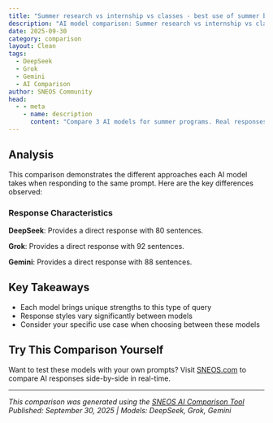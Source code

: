 ```yaml
---
title: "Summer research vs internship vs classes - best use of summer break"
description: "AI model comparison: Summer research vs internship vs classes - best use of summer break..."
date: 2025-09-30
category: comparison
layout: Clean
tags:
  - DeepSeek
  - Grok
  - Gemini
  - AI Comparison
author: SNEOS Community
head:
  - - meta
    - name: description
      content: "Compare 3 AI models for summer programs. Real responses from DeepSeek, Grok, Gemini with detailed analysis."
---
```


<ChatComparison
  title="Summer research vs internship vs classes - best use of summer break"
  prompt="Summer research vs internship vs classes - best use of summer break"
  :responses='{
    "DeepSeek": "Of course! This is a classic and crucial question for students. The \u0022best\u0022 use of your summer break isn\u0027t one-size-fits-all; it depends entirely on your **academic year, career goals, and personal circumstances.**\n\nLet\u0027s break down the pros and cons of each and then create a decision-making framework.\n\n---\n\n### 1. Summer Research\n\nThis involves working in a university lab, on a faculty-led project, or sometimes at a research institute.\n\n**Pros:**\n*   **Deep Academic Development:** You gain deep, specialized knowledge in a niche area. This is invaluable for graduate school (Master\u0027s/PhD) applications.\n*   **Mentorship:** You work closely with a professor or PhD student, who can become a powerful mentor and write you a strong, detailed letter of recommendation.\n*   **Skill Building:** You learn rigorous research methods, data analysis, academic writing, and how to use specialized equipment/software.\n*   **Publication/Presentation Potential:** A successful project could lead to your name on a research paper or a presentation at a conference\u2014a huge boost for your CV.\n*   **Exploration:** It\u0027s a low-risk way to see if you truly enjoy the \u0022grind\u0022 of academic research before committing to grad school.\n\n**Cons:**\n*   **Often Lower Pay (or Unpaid):** Stipends are common, but they are usually less than corporate internship salaries.\n*   **Less \u0022Corporate\u0022 Experience:** Doesn\u0027t directly translate to the day-to-day experience of most industry jobs.\n*   **Can Be Isolating:** The work is often independent and focused, with less of the team-based, fast-paced environment of an office.\n\n**Best For:** Students strongly considering graduate school (especially in STEM, social sciences, and humanities), pre-med students, and those who want to deeply explore a specific academic field.\n\n---\n\n### 2. Internship\n\nThis is a temporary position within a company, organization, or government agency.\n\n**Pros:**\n*   **Direct Industry Experience:** You learn how a real company operates, the specific tools they use, and the pace of the industry. This is the #1 thing employers look for.\n*   **Networking:** You build a professional network of colleagues and managers. A successful internship often leads to a full-time job offer.\n*   **Resume \u0026 Skill Building:** You gain practical, marketable skills (e.g., specific software, project management, client relations) that make you a more attractive job candidate.\n*   **Typically Higher Pay:** Corporate internships are usually well-compensated.\n*   **Career Clarification:** Helps you figure out what you *do* and *do not* want in a future job and company culture.\n\n**Cons:**\n*   **Can Be \u0022Grunt Work\u0022:** Not all internships are created equal. Some may involve more administrative tasks than substantive projects.\n*   **Less Academic:** Doesn\u0027t contribute directly to your academic profile for grad school in the same way research does.\n*   **Competitive:** Landing a top-tier internship can be very competitive, often requiring early applications (fall/early spring).\n\n**Best For:** Students aiming to enter the workforce immediately after graduation, those looking to transition into a new industry, and anyone wanting to build their professional network and resume.\n\n---\n\n### 3. Summer Classes\n\nTaking courses to get ahead or catch up on your degree requirements.\n\n**Pros:**\n*   **Accelerate Graduation:** Lighten your course load during the regular semester or graduate early, saving time and money.\n*   **Improve GPA:** You can focus intensely on one or two difficult subjects without the distraction of a full course load.\n*   **Focus on Prerequisites:** Knock out required courses that are gateways to the advanced classes you really want to take.\n*   **Flexibility:** Online and asynchronous options provide location and schedule flexibility.\n\n**Cons:**\n*   **Opportunity Cost:** You are sacrificing the chance to gain real-world experience (research or internship) that could be more valuable for your long-term goals.\n*   **Cost:** Summer tuition is an additional expense.\n*   **Fast-Paced:** Condensing a semester\u0027s work into a few weeks can be intense and stressful.\n*   **No Professional Experience:** Your resume doesn\u0027t get a significant boost compared to the other options.\n\n**Best For:** Students who need to catch up on credits, want to graduate early, need to improve their GPA for a competitive program, or have a specific academic hurdle to overcome.\n\n---\n\n### Decision-Making Framework: Ask Yourself These Questions\n\n**1. What is your primary goal for after graduation?**\n*   **Graduate/Professional School (Med, Law, PhD):** **Research** is often the top choice. It builds your academic profile and provides crucial recommendation letters.\n*   **Get a Job Immediately:** **Internship** is the clear winner. It provides experience and often leads directly to a job offer.\n*   **Unsure:** An **internship** can help you test the waters of a potential career, or a **research** position can help you explore academia.\n\n**2. What year are you in?**\n*   **First-Year/Sophomore:** This is the time for exploration. Try a research position in a field you\u0027re curious about, or a introductory-level internship. You can also use this time to **knock out general education requirements with summer classes** to free up your later years for advanced internships/research.\n*   **Junior:** **This is the most critical summer.** A high-quality **internship** is often expected and is a direct pipeline to a full-time job. For grad school, a substantive **research** experience is essential.\n*   **Senior (upcoming):** If you don\u0027t have a job lined up, a final **internship** is crucial. If you\u0027re applying to grad school, a final intensive **research** experience can strengthen your application.\n\n**3. What does your resume/CV currently lack?**\n*   If your resume is full of academic projects but has no work experience -\u003E **Prioritize an Internship.**\n*   If you have work experience but no deep, specialized projects -\u003E **Prioritize Research.**\n*   If you\u0027re behind on credits and it\u0027s preventing you from taking key major courses -\u003E **Consider Summer Classes.**\n\n**4. Can you combine them? (The \u0022Power Move\u0022)**\n*   **Internship \u002B Online Class:** A lighter, asynchronous class can be manageable alongside a full-time internship.\n*   **Research for Credit:** Some research positions can be taken for academic credit, checking a box for your degree.\n*   **Part-Time Internship/Research \u002B One Class:** A balanced approach if you can find the right opportunities.\n\n### The Hybrid \u0026 \u0022Soft\u0022 Option\n\nDon\u0027t forget about other valuable uses of time:\n*   **Personal Projects:** Building an app, starting a blog, creating a portfolio. This shows initiative and skill.\n*   **Travel/Volunteering:** Broadens your perspective and can be framed positively in interviews.\n*   **Rest:** Burnout is real. A summer of working a simple job and recharging can be the \u0022best\u0022 choice for your long-term mental health and academic performance.\n\n### Final Recommendation\n\nThere is no single \u0022best\u0022 choice, but a strong general guideline is:\n\n*   **For career-focused students:** Prioritize securing a high-quality **internship**, especially in your junior year.\n*   **For academia-focused students:** Prioritize securing a substantive **research** position.\n*   **Use summer classes strategically** to enable more freedom for internships/research during your later years, not as a default.\n\n**Your best bet is to start planning early (in the fall!), talk to your academic advisor and career center, and make a deliberate choice that aligns with your unique path.**",
    "Grok": "Deciding how to best use your summer break\u2014whether through summer research, an internship, or taking classes\u2014depends on your personal goals, career aspirations, financial situation, and academic needs. Below is a breakdown of each option to help you weigh the pros and cons and determine the best use of your summer:\n\n---\n\n### 1. Summer Research\n**What it is**: Working on a research project, often under a professor or in a lab, to contribute to academic studies or develop specific skills in your field.\n\n#### Pros:\n- **Builds Specialized Skills**: Research experience helps develop critical thinking, problem-solving, and technical skills (e.g., data analysis, lab techniques).\n- **Boosts Grad School Applications**: Research experience is highly valued for graduate programs (e.g., PhD, MD, or master\u2019s degrees) and often leads to publications or conference presentations.\n- **Networking Opportunities**: Working closely with professors and researchers can lead to strong mentorship and recommendation letters.\n- **Exploration of Interests**: Allows you to test if research or a specific field is a good fit for you.\n- **Potential Stipends**: Some research programs (e.g., REUs \u2013 Research Experiences for Undergraduates) offer paid opportunities or cover living expenses.\n\n#### Cons:\n- **Time-Intensive**: Research often requires long hours and may not leave much time for other activities.\n- **Not Always Paid**: Many research opportunities are unpaid or offer minimal compensation.\n- **Less Industry Focus**: If you\u0027re not planning to pursue academia or grad school, research may not directly align with industry career goals.\n\n#### Best for:\n- Students interested in academia, grad school, or fields like science, engineering, or medicine.\n- Those who want to explore a specific topic in-depth or build a relationship with a mentor.\n\n#### Tips:\n- Look for funded programs like REUs (for STEM students in the U.S.) or reach out to professors at your university to inquire about summer projects.\n- Prioritize projects that align with your long-term goals or could lead to a publication or presentation.\n\n---\n\n### 2. Internship\n**What it is**: A temporary work experience, often in an industry setting, designed to provide hands-on exposure to a specific career field.\n\n#### Pros:\n- **Real-World Experience**: Internships provide practical skills and insight into a specific job or industry.\n- **Career Networking**: You\u2019ll build connections with professionals who can help with future job searches or provide references.\n- **Resume Booster**: Internships are highly valued by employers and can make you stand out in job applications.\n- **Potential Job Offers**: Many internships lead to full-time job offers after graduation.\n- **Paid Opportunities**: Many internships (especially in tech, finance, and engineering) offer competitive pay.\n\n#### Cons:\n- **Competitive Application Process**: Securing a good internship can be challenging and requires early planning.\n- **May Not Be Paid**: Some internships, especially in creative fields or non-profits, are unpaid, which may not be feasible if you need income.\n- **Variable Quality**: Some internships may involve menial tasks rather than meaningful work, depending on the company.\n\n#### Best for:\n- Students looking to enter a specific industry or gain practical experience.\n- Those prioritizing career readiness and professional connections over academic pursuits.\n\n#### Tips:\n- Apply early (many deadlines are in the fall or winter for summer internships).\n- Tailor your resume and cover letter to each opportunity.\n- Look for internships through university career centers, platforms like LinkedIn or Handshake, or company websites.\n\n---\n\n### 3. Summer Classes\n**What it is**: Taking courses during the summer to complete academic requirements, explore new subjects, or lighten your course load during the regular semester.\n\n#### Pros:\n- **Accelerate Graduation**: Summer classes can help you graduate early or stay on track if you\u2019ve fallen behind.\n- **Focus on Fewer Subjects**: Taking one or two classes allows deeper focus compared to a full semester load.\n- **Lighten Future Semesters**: Completing requirements over the summer can free up time for other activities (like internships or research) during the academic year.\n- **Explore Interests**: You can take electives or classes outside your major to broaden your knowledge.\n- **Improve GPA**: Retaking a class or focusing on a challenging subject in a quieter summer setting can boost your grades.\n\n#### Cons:\n- **Costly**: Summer classes often come with additional tuition fees, and financial aid may not cover them.\n- **Burnout Risk**: Taking classes year-round without a break can lead to academic fatigue.\n- **Missed Opportunities**: You might miss out on internships, research, or travel that could offer more unique experiences.\n- **Less Social**: Summer campuses are often quieter, with fewer extracurricular activities or peer interactions.\n\n#### Best for:\n- Students who need to catch up on credits, graduate early, or improve their academic standing.\n- Those with scheduling conflicts during the regular semester (e.g., athletes or students with specific program requirements).\n\n#### Tips:\n- Check if summer classes are covered by financial aid or scholarships.\n- Look for online classes to save on housing costs and add flexibility.\n- Balance coursework with personal time to avoid burnout.\n\n---\n\n### Comparison and Decision-Making Factors\n\n| **Criteria**             | **Summer Research**                | **Internship**                    | **Summer Classes**               |\n|--------------------------|------------------------------------|-----------------------------------|-----------------------------------|\n| **Career Impact**        | Best for academia/grad school     | Best for industry jobs            | Best for academic progress       |\n| **Skill Development**    | Specialized, technical            | Practical, industry-specific      | Academic, foundational           |\n| **Networking**           | Mentors, professors, researchers  | Industry professionals            | Limited, mostly peers            |\n| **Compensation**         | Often unpaid or stipend           | Often paid (varies by field)      | Costs money (tuition)            |\n| **Time Commitment**      | High, often full-time             | High, often full-time             | Flexible (1-2 classes possible)  |\n\n---\n\n### How to Decide: Key Questions\n1. **What are your long-term goals?**\n   - If you\u2019re aiming for grad school or a research career (e.g., PhD, medicine), prioritize **summer research**.\n   - If you\u2019re looking to enter the workforce after graduation, an **internship** is typically the better choice.\n   - If you need to meet academic requirements or improve your standing, **summer classes** make sense.\n\n2. **What is your financial situation?**\n   - If you need to earn money, prioritize paid internships or research stipends.\n   - If you can\u2019t afford additional tuition, avoid summer classes unless they\u2019re critical.\n\n3. **What is your academic standing?**\n   - If you\u2019re behind on credits or at risk of not graduating on time, summer classes might be necessary.\n   - If you\u2019re on track or ahead, focus on experiential learning (research or internship).\n\n4. **What does your resume need?**\n   - If you lack practical experience, an internship can fill that gap.\n   - If you\u2019re applying to grad school and need research experience or publications, prioritize research.\n\n5. **Do you need a break?**\n   - If you\u2019re feeling burned out, consider a lighter summer with classes or part-time opportunities rather than a full-time commitment.\n\n---\n\n### Hybrid Options\nIf you\u2019re torn between options, consider combining them:\n- **Part-Time Internship \u002B Classes**: Take one online summer class while working a part-time internship.\n- **Research \u002B Internship**: Some university research programs are part-time, allowing you to intern elsewhere.\n- **Short-Term Commitments**: Look for shorter internships or research programs (e.g., 6-8 weeks) so you can use the rest of the summer for classes or personal time.\n\n---\n\n### Final Recommendation\n- **If you\u2019re an underclassman (freshman/sophomore)**: Focus on exploration. Try summer research or classes to build a strong academic foundation and figure out your interests. Internships at this stage are less critical unless you\u2019re in a field like tech or finance where early experience matters.\n- **If you\u2019re an upperclassman (junior/senior)**: Prioritize internships to build career-ready skills and connections. Research is also valuable if grad school is your goal, but industry experience often takes precedence for most career paths.\n- **If you\u2019re struggling academically**: Take summer classes to catch up or improve your GPA.\n\nNo matter what you choose, plan ahead\u2014many opportunities have early deadlines (fall or winter for summer programs). Reflect on your priorities (academic, career, financial, personal) and choose the option that aligns best with your current needs and future goals. If possible, consult with academic advisors, career counselors, or mentors for personalized advice.",
    "Gemini": "There\u0027s no single \u0022best\u0022 use of your summer break. The ideal choice depends entirely on your individual goals, interests, academic background, and financial situation. Here\u0027s a breakdown to help you decide:\n\n**Summer Research**\n\n*   **Pros:**\n    *   **Deep Dive:** Allows for focused, in-depth exploration of a specific research question.\n    *   **Skill Development:** Develops critical thinking, problem-solving, data analysis, scientific writing, and lab techniques.\n    *   **Networking:** Opportunity to work closely with professors, graduate students, and other researchers.\n    *   **Resume Boost:** Demonstrates intellectual curiosity, initiative, and research capabilities, especially valuable for graduate school applications or research-oriented careers.\n    *   **Potential Publications/Presentations:** If your research yields significant results, you may have the opportunity to contribute to publications or present at conferences.\n    *   **Letters of Recommendation:** Working closely with a professor can lead to a strong letter of recommendation.\n    *   **Can be Paid or Unpaid:** Some research positions offer stipends or hourly wages, while others are unpaid volunteer positions.\n\n*   **Cons:**\n    *   **Commitment:** Usually requires a significant time commitment (often full-time) for several weeks or months.\n    *   **Potentially Repetitive:** Some research tasks can be tedious or repetitive.\n    *   **May Not Be Directly Relevant to Career Goals:** The specific research topic may not align perfectly with your desired career path.\n    *   **Can Be Competitive:** Securing a research position, especially a paid one, can be competitive.\n\n*   **Best For:**\n    *   Students considering graduate school, particularly in STEM fields.\n    *   Students interested in pursuing a research-oriented career.\n    *   Students who enjoy intellectual challenges and problem-solving.\n    *   Students who want to build a strong relationship with a professor.\n\n**Internship**\n\n*   **Pros:**\n    *   **Real-World Experience:** Provides practical experience in a professional setting.\n    *   **Career Exploration:** Helps you explore different industries, roles, and company cultures.\n    *   **Networking:** Opportunity to build connections with professionals in your field of interest.\n    *   **Skill Development:** Develops professional skills such as communication, teamwork, time management, and industry-specific tools.\n    *   **Resume Boost:** Makes you a more competitive candidate for future jobs.\n    *   **Potential Job Offer:** Some internships lead to full-time job offers after graduation.\n    *   **Often Paid:** Many internships offer a salary or hourly wage.\n\n*   **Cons:**\n    *   **Can Be Competitive:** Securing a desirable internship can be very competitive.\n    *   **Potentially Less Intellectual Depth:** May not involve the same level of intellectual challenge as research.\n    *   **Can Be Time-Consuming:** Internships typically require a significant time commitment (often full-time).\n    *   **May Not Be Aligned with Academic Interests:** The internship tasks may not directly relate to your academic studies.\n    *   **Can Be Unpaid (But Should Be Evaluated Carefully):** Unpaid internships are becoming less common and should be carefully evaluated to ensure they provide valuable experience and don\u0027t exploit students.\n\n*   **Best For:**\n    *   Students who want to gain practical experience in their field of interest.\n    *   Students who want to explore different career paths.\n    *   Students who want to build their professional network.\n    *   Students who want to improve their job prospects after graduation.\n\n**Summer Classes**\n\n*   **Pros:**\n    *   **Accelerated Progress:** Allows you to complete your degree requirements more quickly.\n    *   **Catching Up:** Provides an opportunity to catch up if you\u0027ve fallen behind in your studies.\n    *   **Flexibility:** Often offered in shorter, more flexible formats than regular semester courses.\n    *   **Focus:** Allows you to focus on a smaller number of courses without the distractions of the regular semester.\n    *   **Smaller Class Sizes:** Summer classes often have smaller class sizes, leading to more personalized attention.\n    *   **Prerequisite Advantage:** Complete prerequisites for Fall or Spring courses.\n\n*   **Cons:**\n    *   **Can Be Expensive:** Summer courses often require tuition fees.\n    *   **Intense Pace:** Summer courses are often taught at an accelerated pace, requiring more time commitment per day.\n    *   **Limited Breaks:** Fewer breaks than regular semester courses, which can lead to burnout.\n    *   **Less Social Interaction:** May have less social interaction compared to the regular semester.\n    *   **Less Time for Other Activities:** Reduces the time available for other summer activities such as internships, research, travel, or personal pursuits.\n\n*   **Best For:**\n    *   Students who want to graduate early.\n    *   Students who need to catch up on credits.\n    *   Students who want to focus on specific subjects without the distractions of the regular semester.\n    *   Students who need to fulfill prerequisite requirements.\n    *   Students on a very tight budget who can\u0027t afford an unpaid internship.\n    *   Students who want to improve their GPA in certain subjects.\n\n**Key Questions to Ask Yourself:**\n\n1.  **What are my long-term career goals?**  Do I want to go to graduate school? Do I want to work in a specific industry?\n2.  **What skills do I need to develop to achieve my goals?**  Do I need research experience? Do I need practical work experience? Do I need to improve my academic performance?\n3.  **What are my financial constraints?**  Can I afford to take unpaid internships?  Can I afford to pay for summer courses?\n4.  **What are my interests and passions?**  What activities do I enjoy doing? What subjects am I curious about?\n5.  **What is my academic standing?** Am I behind on credits? Do I need to improve my GPA?\n\n**How to Decide:**\n\n*   **Career-Focused:** If you know what career you want, pursue an internship in that field.\n*   **Research-Oriented:** If you\u0027re considering grad school or a research career, research is the best choice.\n*   **Accelerated Graduation:** If you want to graduate early or catch up, take summer classes.\n*   **Exploration:** If you\u0027re unsure, an internship in a field that interests you can help you explore.\n*   **Financial Need:** If money is a major concern, prioritize paid opportunities (internships or research) or consider summer classes if you can get financial aid.  If an unpaid internship is the only option, weigh the value of the experience very carefully against the financial burden.\n\n**Combinations:**\n\nIt\u0027s also possible to combine activities. For example, you could:\n\n*   Take a summer class while working a part-time job.\n*   Do a part-time research project alongside a part-time internship.\n*   Volunteer for a short period and then travel or take a break.\n\n**Final Thoughts:**\n\nYour summer break is a valuable opportunity to invest in your future. Choose the option that best aligns with your goals, interests, and resources. Don\u0027t be afraid to experiment and try new things. The key is to be proactive and make the most of your time.  Don\u0027t simply \u0022relax\u0022 all summer - that\u0027s a wasted opportunity.  Even taking one or two courses and working a part-time job demonstrates initiative and allows you to make progress.  Good luck!\n"
  }'
  published-date="12:17"
/>

## Analysis

This comparison demonstrates the different approaches each AI model takes when responding to the same prompt. Here are the key differences observed:

### Response Characteristics

**DeepSeek**: Provides a direct response with 80 sentences. 

**Grok**: Provides a direct response with 92 sentences. 

**Gemini**: Provides a direct response with 88 sentences. 

## Key Takeaways

- Each model brings unique strengths to this type of query
- Response styles vary significantly between models
- Consider your specific use case when choosing between these models

## Try This Comparison Yourself

Want to test these models with your own prompts? Visit [SNEOS.com](https://sneos.com) to compare AI responses side-by-side in real-time.

---

*This comparison was generated using the [SNEOS AI Comparison Tool](https://sneos.com)*
*Published: September 30, 2025 | Models: DeepSeek, Grok, Gemini*

